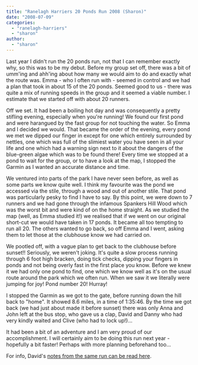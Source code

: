 ```yaml
---
title: "Ranelagh Harriers 20 Ponds Run 2008 (Sharon)"
date: "2008-07-09"
categories: 
  - "ranelagh-harriers"
  - "sharon"
author: 
  - "sharon"
---
```


Last year I didn't run the 20 ponds run, not that I can remember exactly why, so this was to be my debut. Before my group set off, there was a bit of umm'ing and ahh'ing about how many we would aim to do and exactly what the route was. Emma - who I often run with - seemed in control and we had a plan that took in about 15 of the 20 ponds. Seemed good to us - there was quite a mix of running speeds in the group and it seemed a viable number. I estimate that we started off with about 20 runners.

Off we set. It had been a boiling hot day and was consequently a pretty stifling evening, especially when you're running! We found our first pond and were harangued by the fast group for not touching the water. So Emma and I decided we would. That became the order of the evening, every pond we met we dipped our finger in except for one which entirely surrounded by nettles, one which was full of the slimiest water you have seen in all your life and one which had a warning sign next to it about the dangers of the blue-green algae which was to be found there! Every time we stopped at a pond to wait for the group, or to have a look at the map, I stopped the Garmin as I wanted an accurate distance and time.

We ventured into parts of the park I have never seen before, as well as some parts we know quite well. I think my favourite was the pond we accessed via the stile, through a wood and out of another stile. That pond was particularly pesky to find I have to say. By this point, we were down to 7 runners and we had gone through the infamous Spankers Hill Wood which was the worst bit and were kind of on the home straight. As we studied the map (well, as Emma studied it!) we realised that if we went on our original short-cut we would have taken in 17 ponds. It became all too tempting to run all 20. The others wanted to go back, so off Emma and I went, asking them to let those at the clubhouse know we had carried on.

We pootled off, with a vague plan to get back to the clubhouse before sunset!! Seriously, we weren't joking. It's quite a slow process running through 6 foot high bracken, doing tick checks, dipping your fingers in ponds and not being overly fast in the first place you know. Before we knew it we had only one pond to find, one which we know well as it's on the usual route around the park which we often run. When we saw it we literally were jumping for joy! Pond number 20! Hurray!

I stopped the Garmin as we got to the gate, before running down the hill back to "home". It showed 8.6 miles, in a time of 1:35:46. By the time we got back (we had just about made it before sunset) there was only Anna and John left at the bus stop, who gave us a clap, David and Danny who had very kindly waited and Clive (who had to lock up!)...

It had been a bit of an adventure and I am very proud of our accomplishment. I will certainly aim to be doing this run next year - hopefully a bit faster! Perhaps with more planning beforehand too...

For info, David's [notes from the same run can be read here](/2008/07/ranelagh-harriers-20-ponds-run-2008/).
